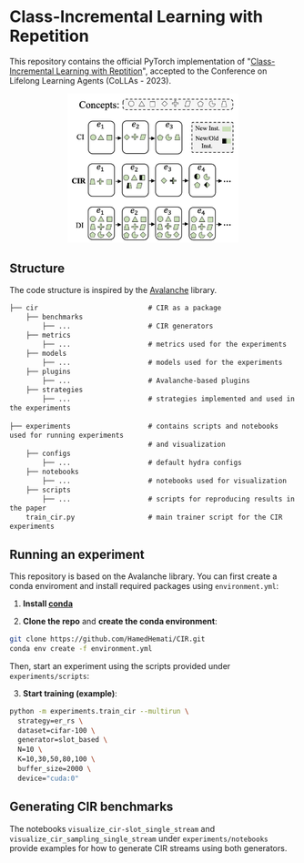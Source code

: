# Class-Incremental Learning with Repetition
This repository contains the official PyTorch implementation of "[Class-Incremental Learning with Reptition](https://arxiv.org/abs/2301.11396)", accepted to the Conference on Lifelong Learning Agents (CoLLAs - 2023).


<p align="center">
  <img src="assets/cir.png" alt="Alt Text" width="300" />
</p>

## Structure
The code structure is inspired by the [Avalanche](https://github.com/ContinualAI/avalanche) library. 

    
    ├── cir                           # CIR as a package
        ├── benchmarks
            ├── ...                   # CIR generators
        ├── metrics
            ├── ...                   # metrics used for the experiments
        ├── models
            ├── ...                   # models used for the experiments
        ├── plugins
            ├── ...                   # Avalanche-based plugins
        ├── strategies
            ├── ...                   # strategies implemented and used in the experiments
    
    ├── experiments                   # contains scripts and notebooks used for running experiments
                                      # and visualization 
        ├── configs
            ├── ...                   # default hydra configs
        ├── notebooks
            ├── ...                   # notebooks used for visualization
        ├── scripts
            ├── ...                   # scripts for reproducing results in the paper
        train_cir.py                  # main trainer script for the CIR experiments
        



## Running an experiment

This repository is based on the Avalanche library. You can first create a conda enviroment and install required packages using `environment.yml`:

1. **Install [conda](https://docs.conda.io/projects/conda/en/latest/user-guide/install/download.html)**

2. **Clone the repo** and **create the conda environment**:
```bash
git clone https://github.com/HamedHemati/CIR.git
conda env create -f environment.yml
```

Then, start an experiment using the scripts provided under `experiments/scripts`:

3. **Start training (example)**: 

```bash
python -m experiments.train_cir --multirun \
  strategy=er_rs \
  dataset=cifar-100 \
  generator=slot_based \
  N=10 \
  K=10,30,50,80,100 \
  buffer_size=2000 \
  device="cuda:0" 
```

## Generating CIR benchmarks

The notebooks `visualize_cir-slot_single_stream` and `visualize_cir_sampling_single_stream` under `experiments/notebooks` provide examples for how to generate CIR streams using both generators.
